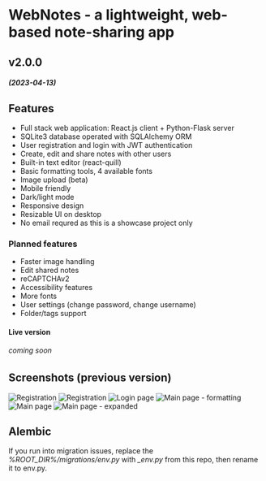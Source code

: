 # WebNotes - a lightweight, web-based note-sharing app

## v2.0.0  
##### (2023-04-13)

## Features
- Full stack web application: React.js client + Python-Flask server
- SQLite3 database operated with SQLAlchemy ORM
- User registration and login with JWT authentication
- Create, edit and share notes with other users
- Built-in text editor (react-quill)
- Basic formatting tools, 4 available fonts
- Image upload (beta)
- Mobile friendly
- Dark/light mode
- Responsive design
- Resizable UI on desktop
- No email requred as this is a showcase project only


### Planned features
- Faster image handling
- Edit shared notes
- reCAPTCHAv2
- Accessibility features
- More fonts
- User settings (change password, change username)
- Folder/tags support

#### Live version 
###### coming soon

## Screenshots (previous version)
![Registration](https://i.imgur.com/EjM55lp.png)
![Registration](https://i.imgur.com/8aaIe5x.png)
![Login page](https://i.imgur.com/Da5gDiw.png)
![Main page - formatting](https://i.imgur.com/0zL5U14.png)
![Main page](https://i.imgur.com/Cc59mDu.png)
![Main page - expanded](https://i.imgur.com/GARWhTx.png)

## Alembic

If you run into migration issues, replace the *%ROOT_DIR%/migrations/env.py* with *_env.py* from this repo, then rename it to env.py.



